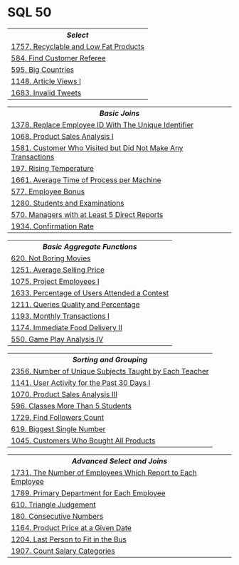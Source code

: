 # SQL 50

<table>
  <th>
    <b><i>Select</i></b>
  </th>
  <tr>
    <td><a href="Solutions/SQL/recyclable_and_low_fat_products.sql">1757. Recyclable and Low Fat Products</a></td>
  </tr>
  <tr>
    <td><a href="Solutions/SQL/find_customer_referee.sql">584. Find Customer Referee</a></td>
  </tr>
  <tr>
    <td><a href="Solutions/SQL/big_countries.sql">595. Big Countries</a></td>
  </tr>
  <tr>
    <td><a href="Solutions/SQL/article_views_i.sql">1148. Article Views I</a></td>
  </tr>
  <tr>
    <td><a href="Solutions/SQL/invalid_tweets.sql">1683. Invalid Tweets</a></td>
  </tr>
</table>

<table>
  <th>
    <b><i>Basic Joins</i></b>
  </th>
  <tr>
    <td><a href="Solutions/SQL/replace_employee_id_with_the_unique_identifier.sql">1378. Replace Employee ID With The Unique Identifier</a></td>
  </tr>
  <tr>
    <td><a href="Solutions/SQL/product_sales_analysis_i.sql">1068. Product Sales Analysis I</a></td>
  </tr>
  <tr>
    <td><a href="Solutions/SQL/customer_who_visited_but_did_not_make_any_transactions.sql">1581. Customer Who Visited but Did Not Make Any Transactions</a></td>
  </tr>
  <tr>
    <td><a href="Solutions/SQL/rising_temperature.sql">197. Rising Temperature</a></td>
  </tr>
  <tr>
    <td><a href="Solutions/SQL/average_time_of_process_per_machine.sql">1661. Average Time of Process per Machine</a></td>
  </tr>
  <tr>
    <td><a href="Solutions/SQL/employee_bonus.sql">577. Employee Bonus</a></td>
  </tr>
  <tr>
    <td><a href="Solutions/SQL/students_and_examinations.sql">1280. Students and Examinations</a></td>
  </tr>
  <tr>
    <td><a href="Solutions/SQL/managers_with_at_least_5_direct_reports.sql">570. Managers with at Least 5 Direct Reports</a></td>
  </tr>
  <tr>
    <td><a href="Solutions/SQL/confirmation_rate.sql">1934. Confirmation Rate</a></td>
  </tr>
</table>

<table>
  <th>
    <b><i>Basic Aggregate Functions</i></b>
  </th>
  <tr>
    <td><a href="Solutions/SQL/not_boring_movies.sql">620. Not Boring Movies</a></td>
  </tr>
  <tr>
    <td><a href="Solutions/SQL/average_selling_price.sql">1251. Average Selling Price</a></td>
  </tr>
  <tr>
    <td><a href="Solutions/SQL/project_employees_i.sql">1075. Project Employees I</a></td>
  </tr>
  <tr>
    <td><a href="Solutions/SQL/percentage_of_users_attended_a_contest.sql">1633. Percentage of Users Attended a Contest</a></td>
  </tr>
  <tr>
    <td><a href="Solutions/SQL/query_quality_and_percentage.sql">1211. Queries Quality and Percentage</a></td>
  </tr>
  <tr>
    <td><a href="Solutions/SQL/monthly_transactions_i.sql">1193. Monthly Transactions I</a></td>
  </tr>
  <tr>
    <td><a href="Solutions/SQL/immediate_food_delivery_ii.sql">1174. Immediate Food Delivery II</a></td>
  </tr>
  <tr>
    <td><a href="Solutions/SQL/game_play_analysis_iv.sql">550. Game Play Analysis IV</a></td>
  </tr>
</table>

<table>
  <th>
    <b><i>Sorting and Grouping</i></b>
  </th>
  <tr>
    <td><a href="Solutions/SQL/number_of_unique_subjects_taught_by_each_teacher.sql">2356. Number of Unique Subjects Taught by Each Teacher</a></td>
  </tr>
  <tr>
    <td><a href="Solutions/SQL/user_activity_for_the_past_30_days_i.sql">1141. User Activity for the Past 30 Days I</a></td>
  </tr>
  <tr>
    <td><a href="Solutions/SQL/product_sales_analysis_iii.sql">1070. Product Sales Analysis III</a></td>
  </tr>
  <tr>
    <td><a href="Solutions/SQL/classes_more_than_5_students.sql">596. Classes More Than 5 Students</a></td>
  </tr>
  <tr>
    <td><a href="Solutions/SQL/find_followers_count.sql">1729. Find Followers Count</a></td>
  </tr>
  <tr>
    <td><a href="Solutions/SQL/biggest_single_number.sql">619. Biggest Single Number</a></td>
  </tr>
  <tr>
    <td><a href="Solutions/SQL/customers_who_bought_all_products.sql">1045. Customers Who Bought All Products</a></td>
  </tr>
</table>

<table>
  <th>
    <b><i>Advanced Select and Joins</i></b>
  </th>
  <tr>
    <td><a href="Solutions/SQL/the_number_of_employees_which_report_to_each_employee.sql">1731. The Number of Employees Which Report to Each Employee</a></td>
  </tr>
  <tr>
    <td><a href="Solutions/SQL/primary_department_for_each_employee.sql">1789. Primary Department for Each Employee</a></td>
  </tr>
  <tr>
    <td><a href="Solutions/SQL/triangle_judgement.sql">610. Triangle Judgement</a></td>
  </tr>
  <tr>
    <td><a href="Solutions/SQL/consecutive_numbers.sql">180. Consecutive Numbers</a></td>
  </tr>
  <tr>
    <td><a href="Solutions/SQL/product_price_at_a_given_date.sql">1164. Product Price at a Given Date</a></td>
  </tr>
  <tr>
    <td><a href="Solutions/SQL/last_person_to_fit_in_the_bus.sql">1204. Last Person to Fit in the Bus</a></td>
  </tr>
  <tr>
    <td><a href="Solutions/SQL/count_salary_categories.sql">1907. Count Salary Categories</a></td>
  </tr>
</table>
